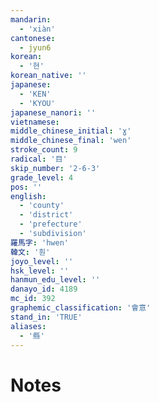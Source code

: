 ```yaml
---
mandarin:
  - 'xiàn'
cantonese:
  - jyun6
korean:
  - '현'
korean_native: ''
japanese:
  - 'KEN'
  - 'KYOU'
japanese_nanori: ''
vietnamese:
middle_chinese_initial: 'ɣ'
middle_chinese_final: 'wen'
stroke_count: 9
radical: '目'
skip_number: '2-6-3'
grade_level: 4
pos: ''
english:
  - 'county'
  - 'district'
  - 'prefecture'
  - 'subdivision'
羅馬字: 'hwen'
韓文: '훤'
joyo_level: ''
hsk_level: ''
hanmun_edu_level: ''
danayo_id: 4189
mc_id: 392
graphemic_classification: '會意'
stand_in: 'TRUE'
aliases:
  - '縣'
---
```


# Notes
